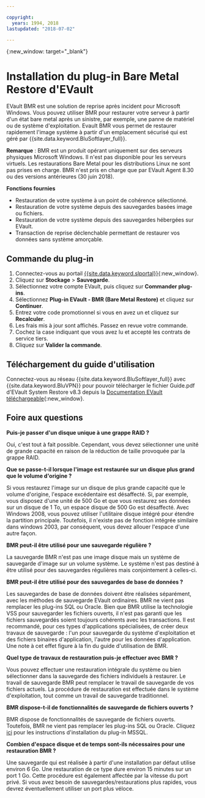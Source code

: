 ```yaml
---

copyright:
  years: 1994, 2018
lastupdated: "2018-07-02"

---
```

{:new_window: target="_blank"}

# Installation du plug-in Bare Metal Restore d'EVault

EVault BMR est une solution de reprise après incident pour Microsoft Windows. Vous pouvez utiliser BMR pour restaurer votre serveur à partir d'un état bare metal après un sinistre, par exemple, une panne de matériel ou de système d'exploitation. Evault BMR vous permet de restaurer rapidement l'image système à partir d'un emplacement sécurisé qui est géré par {{site.data.keyword.BluSoftlayer_full}}.

**Remarque** : BMR est un produit opérant uniquement sur des serveurs physiques Microsoft Windows. Il n'est pas disponible pour les serveurs virtuels. Les restaurations Bare Metal pour les distributions Linux ne sont pas prises en charge. BMR n'est pris en charge que par EVault Agent 8.30 ou des versions antérieures (30 juin 2018).

**Fonctions fournies**

- Restauration de votre système à un point de cohérence sélectionné.
- Restauration de votre système depuis des sauvegardes basées image ou fichiers.
- Restauration de votre système depuis des sauvegardes hébergées sur EVault.
- Transaction de reprise déclenchable permettant de restaurer vos données sans système amorçable.

## Commande du plug-in

1. Connectez-vous au portail [{{site.data.keyword.slportal}}](https://control.softlayer.com/){:new_window}.
2. Cliquez sur **Stockage** > **Sauvegarde**.
3. Sélectionnez votre compte EVault, puis cliquez sur **Commander plug-ins**.
4. Sélectionnez **Plug-in EVault - BMR (Bare Metal Restore)** et cliquez sur **Continuer**.
5. Entrez votre code promotionnel si vous en avez un et cliquez sur **Recalculer**.
6. Les frais mis à jour sont affichés. Passez en revue votre commande.
7. Cochez la case indiquant que vous avez lu et accepté les contrats de service tiers. 
8. Cliquez sur **Valider la commande**.

## Téléchargement du guide d'utilisation

Connectez-vous au réseau {{site.data.keyword.BluSoftlayer_full}} avec {{site.data.keyword.BluVPN}} pour pouvoir télécharger le fichier Guide.pdf d'EVault System Restore v8.3 depuis la [Documentation EVault téléchargeable](http://downloads.service.softlayer.com/evault/Documentation/){:new_window}.

## Foire aux questions

**Puis-je passer d'un disque unique à une grappe RAID ?**

Oui, c'est tout à fait possible. Cependant, vous devez sélectionner une unité de grande capacité en raison de la réduction de taille provoquée par la grappe RAID. 

**Que se passe-t-il lorsque l'image est restaurée sur un disque plus grand que le volume d'origine ?**

Si vous restaurez l'image sur un disque de plus grande capacité que le volume d'origine, l'espace excédentaire est désaffecté. Si, par exemple, vous disposez d'une unité de 500 Go et que vous restaurez ses données sur un disque de 1 To, un espace disque de 500 Go est désaffecté. Avec Windows 2008, vous pouvez utiliser l'utilitaire disque intégré pour étendre la partition principale. Toutefois, il n'existe pas de fonction intégrée similaire dans windows 2003, par conséquent, vous devez allouer l'espace d'une autre façon.

**BMR peut-il être utilisé pour une sauvegarde régulière ?**

La sauvegarde BMR n'est pas une image disque mais un système de sauvegarde d'image sur un volume système. Le système n'est pas destiné à être utilisé pour des sauvegardes régulières mais conjointement à celles-ci.  

**BMR peut-il être utilisé pour des sauvegardes de base de données ?**

Les sauvegardes de base de données doivent être réalisées séparément, avec les méthodes de sauvegarde EVault ordinaires. BMR ne vient pas remplacer les plug-ins SQL ou Oracle. Bien que BMR utilise la technologie VSS pour sauvegarder les fichiers ouverts, il n'est pas garanti que les fichiers sauvegardés soient toujours cohérents avec les transactions. Il est recommandé, pour ces types d'applications spécialisées, de créer deux travaux de sauvegarde : l'un pour sauvegarde du système d'exploitation et des fichiers binaires d'application, l'autre pour les données d'application. Une note à cet effet figure à la fin du guide d'utilisation de BMR.

**Quel type de travaux de restauration puis-je effectuer avec BMR ?**

Vous pouvez effectuer une restauration intégrale du système ou bien sélectionner dans la sauvegarde des fichiers individuels à restaurer. Le travail de sauvegarde BMR peut remplacer le travail de sauvegarde de vos fichiers actuels. La procédure de restauration est effectuée dans le système d'exploitation, tout comme un travail de sauvegarde traditionnel.

**BMR dispose-t-il de fonctionnalités de sauvegarde de fichiers ouverts ?**

BMR dispose de fonctionnalités de sauvegarde de fichiers ouverts. Toutefois, BMR ne vient pas remplacer les plug-ins SQL ou Oracle. Cliquez [ici](evault-mssql-plugin.html) pour les instructions d'installation du plug-in MSSQL.

**Combien d'espace disque et de temps sont-ils nécessaires pour une restauration BMR ?**

Une sauvegarde qui est réalisée à partir d'une installation par défaut utilise environ 6 Go. Une restauration de ce type  dure environ 15 minutes sur un port 1 Go. Cette procédure est également affectée par la vitesse du port privé. Si vous avez besoin de sauvegardes/restaurations plus rapides, vous devrez éventuellement utiliser un port plus véloce.
